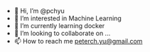 - 👋 Hi, I’m @pchyu
- 👀 I’m interested in Machine Learning
- 🌱 I’m currently learning docker
- 💞️ I’m looking to collaborate on ...
- 📫 How to reach me peterch.yu@gmail.com

<!---
pchyu/pchyu is a ✨ special ✨ repository because its `README.md` (this file) appears on your GitHub profile.
You can click the Preview link to take a look at your changes.
--->
